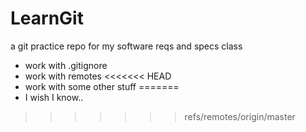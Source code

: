 # LearnGit
a git practice repo for my software reqs and specs class

* work with .gitignore
* work with remotes
<<<<<<< HEAD
* work with some other stuff
=======
* I wish I know..
>>>>>>> refs/remotes/origin/master
